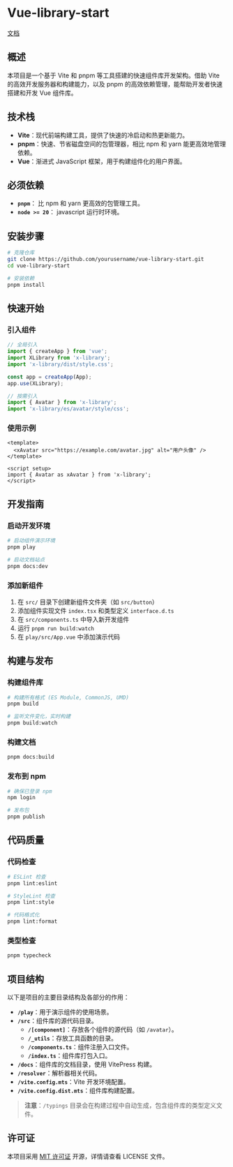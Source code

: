 # Vue-library-start

[文档](https://yyues.github.io/vue-library-start/)

## 概述

本项目是一个基于 Vite 和 pnpm 等工具搭建的快速组件库开发架构。借助 Vite 的高效开发服务器和构建能力，以及 pnpm 的高效依赖管理，能帮助开发者快速搭建和开发 Vue 组件库。

## 技术栈

- **Vite**：现代前端构建工具，提供了快速的冷启动和热更新能力。
- **pnpm**：快速、节省磁盘空间的包管理器，相比 npm 和 yarn 能更高效地管理依赖。
- **Vue**：渐进式 JavaScript 框架，用于构建组件化的用户界面。

## 必须依赖

- **`pnpm`**： 比 npm 和 yarn 更高效的包管理工具。
- **`node >= 20`**： javascript 运行时环境。

## 安装步骤

```bash
# 克隆仓库
git clone https://github.com/yourusername/vue-library-start.git
cd vue-library-start

# 安装依赖
pnpm install
```

## 快速开始

### 引入组件

```javascript
// 全局引入
import { createApp } from 'vue';
import XLibrary from 'x-library';
import 'x-library/dist/style.css';

const app = createApp(App);
app.use(XLibrary);

// 按需引入
import { Avatar } from 'x-library';
import 'x-library/es/avatar/style/css';
```

### 使用示例

```vue
<template>
  <xAvatar src="https://example.com/avatar.jpg" alt="用户头像" />
</template>

<script setup>
import { Avatar as xAvatar } from 'x-library';
</script>
```

## 开发指南

### 启动开发环境

```bash
# 启动组件演示环境
pnpm play

# 启动文档站点
pnpm docs:dev
```

### 添加新组件

1. 在 `src/` 目录下创建新组件文件夹（如 `src/button`）
2. 添加组件实现文件 `index.tsx` 和类型定义 `interface.d.ts`
3. 在 `src/components.ts` 中导入新开发组件
4. 运行 `pnpm run build:watch`
5. 在 `play/src/App.vue` 中添加演示代码

## 构建与发布

### 构建组件库

```bash
# 构建所有格式 (ES Module, CommonJS, UMD)
pnpm build

# 监听文件变化，实时构建
pnpm build:watch
```

### 构建文档

```bash
pnpm docs:build
```

### 发布到 npm

```bash
# 确保已登录 npm
npm login

# 发布包
pnpm publish
```

## 代码质量

### 代码检查

```bash
# ESLint 检查
pnpm lint:eslint

# StyleLint 检查
pnpm lint:style

# 代码格式化
pnpm lint:format
```

### 类型检查

```bash
pnpm typecheck
```

## 项目结构

以下是项目的主要目录结构及各部分的作用：

- **`/play`**：用于演示组件的使用场景。
- **`/src`**：组件库的源代码目录。
  - **`/[component]`**：存放各个组件的源代码（如 `/avatar`）。
  - **`/_utils`**：存放工具函数的目录。
  - **`/components.ts`**：组件注册入口文件。
  - **`/index.ts`**：组件库打包入口。
- **`/docs`**：组件库的文档目录，使用 VitePress 构建。
- **`/resolver`**：解析器相关代码。
- **`/vite.config.mts`**：Vite 开发环境配置。
- **`/vite.config.dist.mts`**：组件库构建配置。

> **注意**：`/typings` 目录会在构建过程中自动生成，包含组件库的类型定义文件。

## 许可证

本项目采用 [MIT 许可证](LICENSE) 开源，详情请查看 LICENSE 文件。
